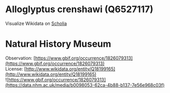 
Alloglyptus crenshawi (Q6527117)
================================
  
Visualize Wikidata on [Scholia](https://scholia.toolforge.org/taxon/Q6527117)
# Natural History Museum
  
Observation: [https://www.gbif.org/occurrence/1826079313](https://www.gbif.org/occurrence/1826079313)  
License: [http://www.wikidata.org/entity/Q18199165](http://www.wikidata.org/entity/Q18199165)  
![https://www.gbif.org/occurrence/1826079313](https://data.nhm.ac.uk/media/b0098053-62ca-4b88-b137-7e56e968c03f)